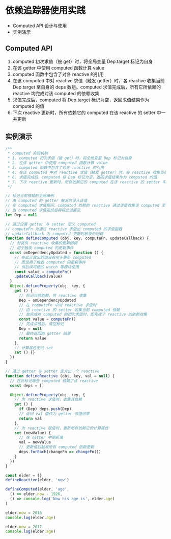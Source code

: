 # 依赖追踪器使用实践

- Computed API 设计与使用
- 实例演示

## Computed API

1. computed 初次求值（被 get）时，将全局变量 Dep.target 标记为自身
2. 在该 getter 中使用 computed 函数计算 value
3. computed 函数中包含了对各 reactive 的引用
4. 在该 computed 中对 reactive 求值（触发 getter）时，各 reactive 收集当前 Dep.target 至自身的 deps 数组。computed 求值完成后，所有它所依赖的 reactive 均完成对该 computed 的依赖收集
6. 求值完成后，computed 将 Dep.target 标记为空，返回求值结果作为 computed 的值
7. 下次 reactive 更新时，所有依赖它的 computed 在该 reactive 的 setter 中一并更新


## 实例演示

```js
/**
 * computed 实现机制
 * 1. computed 初次求值（被 get）时，将全局变量 Dep 标记为自身
 * 2. 在该 getter 中使用 computed 函数计算 value
 * 3. computed 函数中包含了对各 reactive 的引用
 * 4. 在该 computed 中对 reactive 求值（触发 getter）时，各 reactive 收集当前 Dep 至自身的 deps 数组。computed 求值完成后，所有它所依赖的 reactive 均完成对该 computed 的依赖收集
 * 6. 求值完成后，computed 将 Dep 标记为空，返回求值结果作为 computed 的值
 * 7. 下次 reactive 更新时，所有依赖它的 computed 在该 reactive 的 setter 中一并更新
 */

// 标记当前依赖的全局单例
// 由 computed 的 getter 触发时设入该值
// 在 computed 求值期间，computed 依赖的 reactive 通过该值收集该 computed 至其依赖中
// 当 computed 求值完成后再将此值置空
let Dep = null

// 通过设置 getter 与 setter 定义 computed
// computeFn 为通过 reactive 求值出 computed 的求值函数
// updateCallback 为 computed 更新时触发的回调
function defineComputed (obj, key, computeFn, updateCallback) {
  // 封装供 reactive 收集的更新回调
  // 用于触发 computed 的更新事件
  const onDependencyUpdated = function () {
    // 在此计算出的值没有用于更新 computed
    // 而是用于触发 computed 的更新事件
    // 供后续可能的 watch 等模块使用
    const value = computeFn()
    updateCallback(value)
  }
  Object.defineProperty(obj, key, {
    get () {
      // 标记当前依赖，供 reactive 收集
      Dep = onDependencyUpdated
      // 在 computeFn 中对 reactive 求值时
      // 由 reactive 的 setter 收集当前 computed 依赖
      // 故完成对 computed 的初次求值时，即完成了 reactive 的依赖收集
      const value = computeFn()
      // 完成求值后，清空标记
      Dep = null
      // 最终返回的 getter 结果
      return value
    },
    // 计算属性无法 set
    set () {}
  })
}

// 通过 getter 与 setter 定义出一个 reactive
function defineReactive (obj, key, val = null) {
  // 在此标记哪些 computed 依赖了该 reactive
  const deps = []

  Object.defineProperty(obj, key, {
    // 为 reactive 求值时，收集其依赖
    get () {
      if (Dep) deps.push(Dep)
      // 返回 val 值作为 getter 求值结果
      return val
    },
    // 为 reactive 赋值时，更新所有依赖它的计算属性
    set (newValue) {
      // 在 setter 中更新值
      val = newValue
      // 更新值后触发所有 computed 依赖更新
      deps.forEach(changeFn => changeFn())
    }
  })
}

const elder = {}
defineReactive(elder, 'now')

defineComputed(elder, 'age',
  () => elder.now - 1926,
  () => console.log('Now his age is', elder.age)
)

elder.now = 2016
console.log(elder.age)

elder.now = 2017
console.log(elder.age)
```